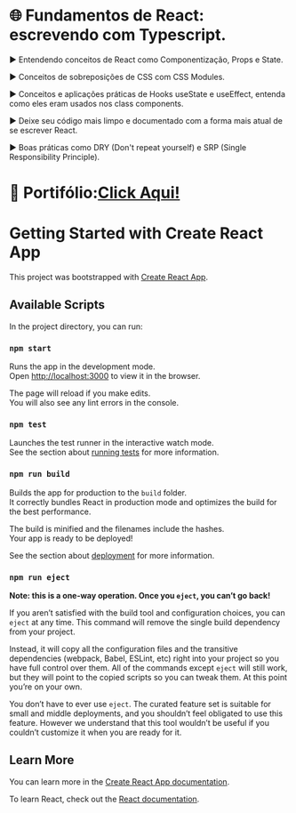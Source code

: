 
<h1>🌐 Fundamentos de React: escrevendo com Typescript.</h1>

<p> ▶ Entendendo conceitos de React como Componentização, Props e State.</p>
<p> ▶ Conceitos de sobreposições de CSS com CSS Modules.</p>
<p> ▶ Conceitos e aplicações práticas de Hooks useState e useEffect, entenda como eles eram usados nos class components.</p>
<p> ▶ Deixe seu código mais limpo e documentado com a forma mais atual de se escrever React.</p>
<p> ▶ Boas práticas como DRY (Don't repeat yourself) e SRP (Single Responsibility Principle).</p>

<h1>📍 Portifólio:</h><a href="https://organizador-tarefa.web.app/" target="_blank">Click Aqui!</a>


# Getting Started with Create React App

This project was bootstrapped with [Create React App](https://github.com/facebook/create-react-app).

## Available Scripts

In the project directory, you can run:

### `npm start`

Runs the app in the development mode.\
Open [http://localhost:3000](http://localhost:3000) to view it in the browser.

The page will reload if you make edits.\
You will also see any lint errors in the console.

### `npm test`

Launches the test runner in the interactive watch mode.\
See the section about [running tests](https://facebook.github.io/create-react-app/docs/running-tests) for more information.

### `npm run build`

Builds the app for production to the `build` folder.\
It correctly bundles React in production mode and optimizes the build for the best performance.

The build is minified and the filenames include the hashes.\
Your app is ready to be deployed!

See the section about [deployment](https://facebook.github.io/create-react-app/docs/deployment) for more information.

### `npm run eject`

**Note: this is a one-way operation. Once you `eject`, you can’t go back!**

If you aren’t satisfied with the build tool and configuration choices, you can `eject` at any time. This command will remove the single build dependency from your project.

Instead, it will copy all the configuration files and the transitive dependencies (webpack, Babel, ESLint, etc) right into your project so you have full control over them. All of the commands except `eject` will still work, but they will point to the copied scripts so you can tweak them. At this point you’re on your own.

You don’t have to ever use `eject`. The curated feature set is suitable for small and middle deployments, and you shouldn’t feel obligated to use this feature. However we understand that this tool wouldn’t be useful if you couldn’t customize it when you are ready for it.

## Learn More

You can learn more in the [Create React App documentation](https://facebook.github.io/create-react-app/docs/getting-started).

To learn React, check out the [React documentation](https://reactjs.org/).
